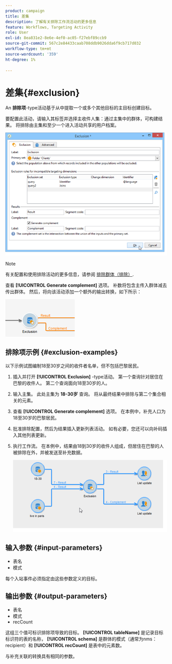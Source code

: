 ```yaml
---
product: campaign
title: 差集
description: 了解有关排除工作流活动的更多信息
feature: Workflows, Targeting Activity
role: User
exl-id: 8ea831e2-8e6e-4ef0-ac05-f27ebf89ccb9
source-git-commit: 567c2e84433caab708ddb9026dda6f9cb717d032
workflow-type: tm+mt
source-wordcount: '359'
ht-degree: 1%

---
```


# 差集{#exclusion}



An **排除项**-type活动基于从中提取一个或多个其他目标的主目标创建目标。

要配置此活动，请输入其标签并选择主收件人集：通过主集中的群体，可构建结果。 将排除由主集和至少一个进入活动共享的用户档案。

![](assets/s_user_segmentation_exclu.png)

>[!NOTE]
>
>有关配置和使用排除活动的更多信息，请参阅 [排除群体（排除）](targeting-workflows.md#excluding-a-population--exclusion-).

查看 **[!UICONTROL Generate complement]** 选项。 补数将包含主传入群体减去传出群体。 然后，将向该活动添加一个额外的输出转换，如下所示：

![](assets/s_user_segmentation_exclu_compl.png)

## 排除项示例 {#exclusion-examples}

以下示例试图编制18至30岁之间的收件者名单，但不包括巴黎居民。

1. 插入并打开 **[!UICONTROL Exclusion]** -type活动。 第一个查询针对居住在巴黎的收件人。 第二个查询面向18至30岁的人。
1. 输入主集。 此处主集为 **18-30岁** 查询。 将从最终结果中排除与第二个集合相关的元素。
1. 查看 **[!UICONTROL Generate complement]** 选项。 在本例中，补充人口为18至30岁的巴黎居民。
1. 批准排除配置，然后为结果插入更新列表活动。 如有必要，您还可以向补码插入其他列表更新。
1. 执行工作流。 在本例中，结果由18到30岁的收件人组成，但居住在巴黎的人被排除在外，并被发送至补充数据。

   ![](assets/exclusion_example.png)

## 输入参数 {#input-parameters}

* 表名
* 模式

每个入站事件必须指定由这些参数定义的目标。

## 输出参数 {#output-parameters}

* 表名
* 模式
* recCount

这组三个值可标识排除项导致的目标。 **[!UICONTROL tableName]** 是记录目标标识符的表的名称， **[!UICONTROL schema]** 是群体的模式（通常为nms：recipient）和 **[!UICONTROL recCount]** 是表中的元素数。

与补充关联的转换具有相同的参数。
